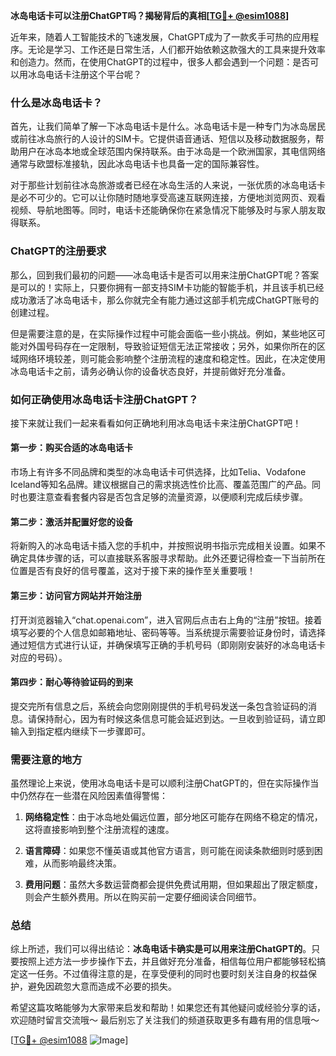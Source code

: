 **冰岛电话卡可以注册ChatGPT吗？揭秘背后的真相[[TG💪+ @esim1088](https://t.me/s/esim1088)]**

近年来，随着人工智能技术的飞速发展，ChatGPT成为了一款炙手可热的应用程序。无论是学习、工作还是日常生活，人们都开始依赖这款强大的工具来提升效率和创造力。然而，在使用ChatGPT的过程中，很多人都会遇到一个问题：是否可以用冰岛电话卡注册这个平台呢？

### 什么是冰岛电话卡？

首先，让我们简单了解一下冰岛电话卡是什么。冰岛电话卡是一种专门为冰岛居民或前往冰岛旅行的人设计的SIM卡。它提供语音通话、短信以及移动数据服务，帮助用户在冰岛本地或全球范围内保持联系。由于冰岛是一个欧洲国家，其电信网络通常与欧盟标准接轨，因此冰岛电话卡也具备一定的国际兼容性。

对于那些计划前往冰岛旅游或者已经在冰岛生活的人来说，一张优质的冰岛电话卡是必不可少的。它可以让你随时随地享受高速互联网连接，方便地浏览网页、观看视频、导航地图等。同时，电话卡还能确保你在紧急情况下能够及时与家人朋友取得联系。

### ChatGPT的注册要求

那么，回到我们最初的问题——冰岛电话卡是否可以用来注册ChatGPT呢？答案是可以的！实际上，只要你拥有一部支持SIM卡功能的智能手机，并且该手机已经成功激活了冰岛电话卡，那么你就完全有能力通过这部手机完成ChatGPT账号的创建过程。

但是需要注意的是，在实际操作过程中可能会面临一些小挑战。例如，某些地区可能对外国号码存在一定限制，导致验证短信无法正常接收；另外，如果你所在的区域网络环境较差，则可能会影响整个注册流程的速度和稳定性。因此，在决定使用冰岛电话卡之前，请务必确认你的设备状态良好，并提前做好充分准备。

### 如何正确使用冰岛电话卡注册ChatGPT？

接下来就让我们一起来看看如何正确地利用冰岛电话卡来注册ChatGPT吧！

#### 第一步：购买合适的冰岛电话卡
市场上有许多不同品牌和类型的冰岛电话卡可供选择，比如Telia、Vodafone Iceland等知名品牌。建议根据自己的需求挑选性价比高、覆盖范围广的产品。同时也要注意查看套餐内容是否包含足够的流量资源，以便顺利完成后续步骤。

#### 第二步：激活并配置好您的设备
将新购入的冰岛电话卡插入您的手机中，并按照说明书指示完成相关设置。如果不确定具体步骤的话，可以直接联系客服寻求帮助。此外还要记得检查一下当前所在位置是否有良好的信号覆盖，这对于接下来的操作至关重要哦！

#### 第三步：访问官方网站并开始注册
打开浏览器输入“chat.openai.com”，进入官网后点击右上角的“注册”按钮。接着填写必要的个人信息如邮箱地址、密码等等。当系统提示需要验证身份时，请选择通过短信方式进行认证，并确保填写正确的手机号码（即刚刚安装好的冰岛电话卡对应的号码）。

#### 第四步：耐心等待验证码的到来
提交完所有信息之后，系统会向您刚刚提供的手机号码发送一条包含验证码的消息。请保持耐心，因为有时候这条信息可能会延迟到达。一旦收到验证码，请立即输入到指定框内继续下一步骤即可。

### 需要注意的地方

虽然理论上来说，使用冰岛电话卡是可以顺利注册ChatGPT的，但在实际操作当中仍然存在一些潜在风险因素值得警惕：

1. **网络稳定性**：由于冰岛地处偏远位置，部分地区可能存在网络不稳定的情况，这将直接影响到整个注册流程的速度。
   
2. **语言障碍**：如果您不懂英语或其他官方语言，则可能在阅读条款细则时感到困难，从而影响最终决策。

3. **费用问题**：虽然大多数运营商都会提供免费试用期，但如果超出了限定额度，则会产生额外费用。所以在购买前一定要仔细阅读合同细节。

### 总结

综上所述，我们可以得出结论：**冰岛电话卡确实是可以用来注册ChatGPT的**。只要按照上述方法一步步操作下去，并且做好充分准备，相信每位用户都能够轻松搞定这一任务。不过值得注意的是，在享受便利的同时也要时刻关注自身的权益保护，避免因疏忽大意而造成不必要的损失。

希望这篇攻略能够为大家带来启发和帮助！如果您还有其他疑问或经验分享的话，欢迎随时留言交流哦～ 最后别忘了关注我们的频道获取更多有趣有用的信息哦～

[[TG💪+ @esim1088](https://t.me/s/esim1088) ![Image](https://i.postimg.cc/4NQfJmqS/Snipaste-2025-05-13-00-14-12.png)]